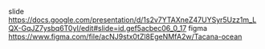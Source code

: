 slide
https://docs.google.com/presentation/d/1s2v7YTAXneZ47UYSyr5Uzz1m_LQX-GqJZ7ysbq6T0yI/edit#slide=id.gef5acbec06_0_17
figma
https://www.figma.com/file/acNJ9stx0tZl8EgeNMfA2w/Tacana-ocean
